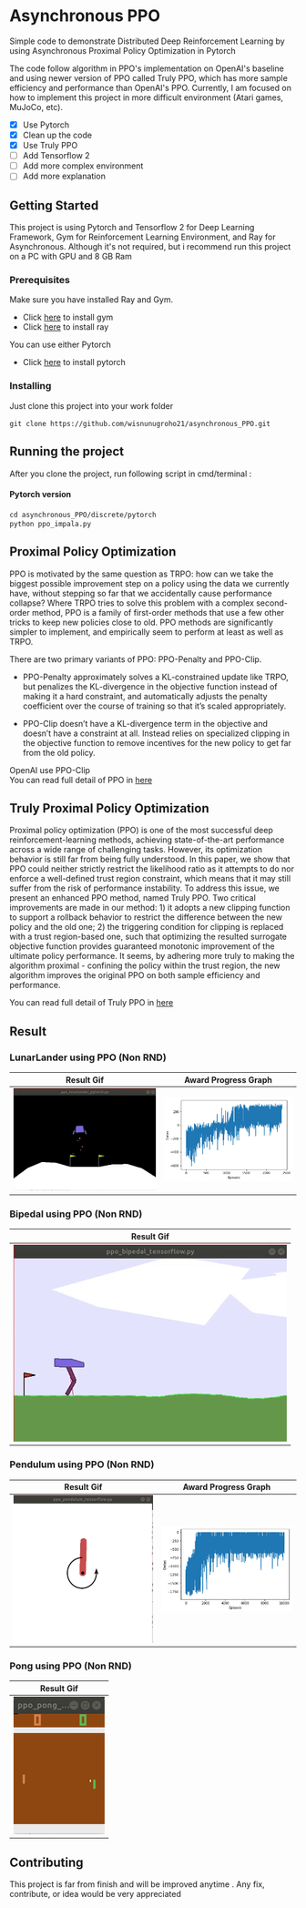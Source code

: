 # Asynchronous PPO

Simple code to demonstrate Distributed Deep Reinforcement Learning by using Asynchronous Proximal Policy Optimization in Pytorch

The code follow algorithm in PPO's implementation on OpenAI's baseline and using newer version of PPO called Truly PPO, which has more sample efficiency and performance than OpenAI's PPO. Currently, I am focused on how to implement this project in more difficult environment (Atari games, MuJoCo, etc).

- [x] Use Pytorch 
- [x] Clean up the code
- [x] Use Truly PPO
- [ ] Add Tensorflow 2
- [ ] Add more complex environment
- [ ] Add more explanation

## Getting Started

This project is using Pytorch and Tensorflow 2 for Deep Learning Framework, Gym for Reinforcement Learning Environment, and Ray for Asynchronous.
Although it's not required, but i recommend run this project on a PC with GPU and 8 GB Ram

### Prerequisites

Make sure you have installed Ray and Gym.  
- Click [here](https://gym.openai.com/docs/) to install gym
- Click [here](https://docs.ray.io/en/latest/) to install ray

You can use either Pytorch
- Click [here](https://pytorch.org/get-started/locally/) to install pytorch

### Installing

Just clone this project into your work folder

```
git clone https://github.com/wisnunugroho21/asynchronous_PPO.git
```

## Running the project

After you clone the project, run following script in cmd/terminal :

#### Pytorch version
```
cd asynchronous_PPO/discrete/pytorch
python ppo_impala.py
```

## Proximal Policy Optimization

PPO is motivated by the same question as TRPO: how can we take the biggest possible improvement step on a policy using the data we currently have, without stepping so far that we accidentally cause performance collapse? Where TRPO tries to solve this problem with a complex second-order method, PPO is a family of first-order methods that use a few other tricks to keep new policies close to old. PPO methods are significantly simpler to implement, and empirically seem to perform at least as well as TRPO.

There are two primary variants of PPO: PPO-Penalty and PPO-Clip.

* PPO-Penalty approximately solves a KL-constrained update like TRPO, but penalizes the KL-divergence in the objective function instead of making it a hard constraint, and automatically adjusts the penalty coefficient over the course of training so that it’s scaled appropriately.

* PPO-Clip doesn’t have a KL-divergence term in the objective and doesn’t have a constraint at all. Instead relies on specialized clipping in the objective function to remove incentives for the new policy to get far from the old policy.

OpenAI use PPO-Clip  
You can read full detail of PPO in [here](https://spinningup.openai.com/en/latest/algorithms/ppo.html)

## Truly Proximal Policy Optimization

Proximal policy optimization (PPO) is one of the most successful deep reinforcement-learning methods, achieving state-of-the-art performance across a wide range of challenging tasks. However, its optimization behavior is still far from being fully understood. In this paper, we show that PPO could neither strictly restrict the likelihood ratio as it attempts to do nor enforce a well-defined trust region constraint, which means that it may still suffer from the risk of performance instability. To address this issue, we present an enhanced PPO method, named Truly PPO. Two critical improvements are made in our method: 1) it adopts a new clipping function to support a rollback behavior to restrict the difference between the new policy and the old one; 2) the triggering condition for clipping is replaced with a trust region-based one, such that optimizing the resulted surrogate objective function provides guaranteed monotonic improvement of the ultimate policy performance. It seems, by adhering more truly to making the algorithm proximal - confining the policy within the trust region, the new algorithm improves the original PPO on both sample efficiency and performance.

You can read full detail of Truly PPO in [here](https://arxiv.org/abs/1903.07940)

## Result

### LunarLander using PPO (Non RND)

| Result Gif  | Award Progress Graph |
| ------------- | ------------- |
| ![Result Gif](https://github.com/wisnunugroho21/asynchronous_PPO/blob/master/Result/lunarlander.gif)  | ![Award Progress Graph](https://github.com/wisnunugroho21/asynchronous_PPO/blob/master/Result/lunarlander_ppo.png)  |

### Bipedal using PPO (Non RND)

| Result Gif    |
| ------------- |
| ![Result Gif](https://github.com/wisnunugroho21/asynchronous_PPO/blob/master/Result/bipedal.gif) |

### Pendulum using PPO (Non RND)

| Result Gif  | Award Progress Graph |
| ------------- | ------------- |
| ![Result Gif](https://github.com/wisnunugroho21/asynchronous_PPO/blob/master/Result/pendulum.gif)  | ![Award Progress Graph](https://github.com/wisnunugroho21/asynchronous_PPO/blob/master/Result/ppo_pendulum_tf2.png)  |

### Pong using PPO (Non RND)

| Result Gif    |
| ------------- |
| ![Result Gif](https://github.com/wisnunugroho21/asynchronous_PPO/blob/master/Result/pong.gif) |

## Contributing
This project is far from finish and will be improved anytime . Any fix, contribute, or idea would be very appreciated
